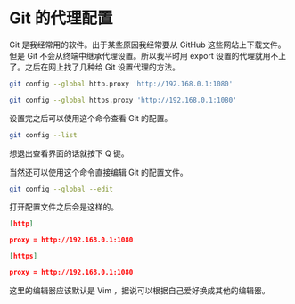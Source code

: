 # Git 的代理配置



Git 是我经常用的软件。出于某些原因我经常要从 GitHub 这些网站上下载文件。但是 Git 不会从终端中继承代理设置。所以我平时用 export 设置的代理就用不上了。之后在网上找了几种给 Git 设置代理的方法。

```bash
git config --global http.proxy 'http://192.168.0.1:1080'

git config --global https.proxy 'http://192.168.0.1:1080'
```

设置完之后可以使用这个命令查看 Git 的配置。

```bash
git config --list
```

想退出查看界面的话就按下 Q 键。

当然还可以使用这个命令直接编辑 Git 的配置文件。

```bash
git config --global --edit
```

打开配置文件之后会是这样的。

```json
[http]

proxy = http://192.168.0.1:1080

[https]

proxy = http://192.168.0.1:1080
```

这里的编辑器应该默认是 Vim ，据说可以根据自己爱好换成其他的编辑器。

